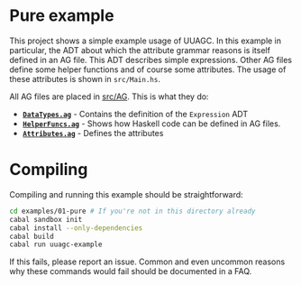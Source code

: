 # Pure example

This project shows a simple example usage of UUAGC. In this example in particular, the ADT about which the attribute grammar reasons is itself defined in an AG file.
This ADT describes simple expressions. Other AG files define some helper functions and of course some attributes. The usage of these attributes is shown in `src/Main.hs`.

All AG files are placed in [src/AG](src/AG). This is what they do:

- **[`DataTypes.ag`](src/AG/DataTypes.ag)** - Contains the definition of the `Expression` ADT
- **[`HelperFuncs.ag`](src/AG/HelperFuncs.ag)** - Shows how Haskell code can be defined in AG files.
- **[`Attributes.ag`](src/AG/Attributes.ag)** - Defines the attributes

# Compiling
Compiling and running this example should be straightforward:

```bash
cd examples/01-pure # If you're not in this directory already
cabal sandbox init
cabal install --only-dependencies
cabal build
cabal run uuagc-example
```

If this fails, please report an issue. Common and even uncommon reasons why these commands would fail should be documented in a FAQ.
